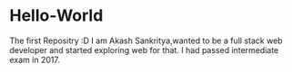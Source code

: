 # Hello-World
The first Repositry :D 
I am Akash Sankritya,wanted to be a full stack web developer and started exploring web for that.
I had passed intermediate exam in 2017.

